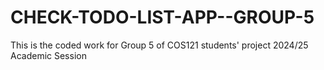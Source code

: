 # CHECK-TODO-LIST-APP--GROUP-5
This is the coded work for Group 5 of COS121 students' project 2024/25 Academic Session
